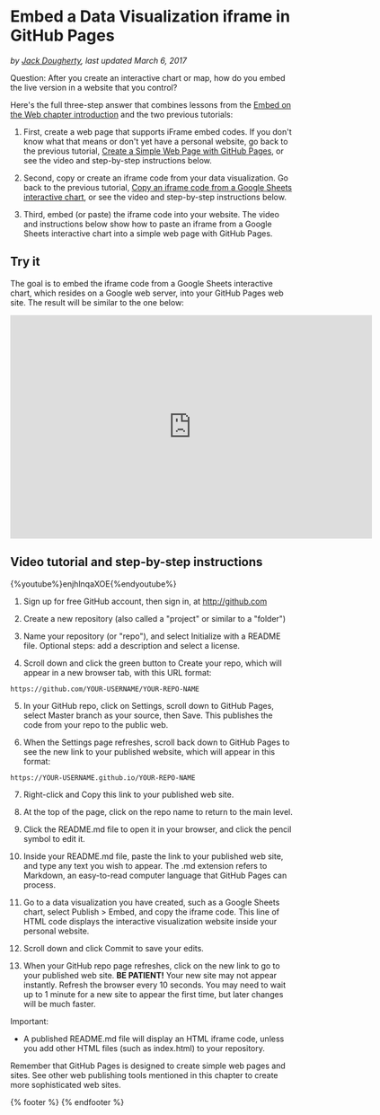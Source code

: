 # Embed a Data Visualization iframe in GitHub Pages
*by [Jack Dougherty](../introduction/who.md), last updated March 6, 2017*

Question: After you create an interactive chart or map, how do you embed the live version in a website that you control?

Here's the full three-step answer that combines lessons from the [Embed on the Web chapter introduction](../embed) and the two previous tutorials:

1) First, create a web page that supports iFrame embed codes. If you don't know what that means or don't yet have a personal website, go back to the previous tutorial, [Create a Simple Web Page with GitHub Pages](../github-pages), or see the video and step-by-step instructions below.

2) Second, copy or create an iframe code from your data visualization. Go back to the previous tutorial, [Copy an iframe code from a Google Sheets interactive chart](../iframe-google-sheets), or see the video and step-by-step instructions below.

3) Third, embed (or paste) the iframe code into your website. The video and instructions below show how to paste an iframe from a Google Sheets interactive chart into a simple web page with GitHub Pages.

## Try it

The goal is to embed the iframe code from a Google Sheets interactive chart, which resides on a Google web server, into your GitHub Pages web site. The result will be similar to the one below:

<iframe width="644" height="398" seamless frameborder="0" scrolling="no" src="https://docs.google.com/spreadsheets/d/1YgBWYm9nTGlCuyqSwU3SDb7xk-SMSPgjfYq5iLqL0nQ/pubchart?oid=200651442&amp;format=interactive"></iframe>

## Video tutorial and step-by-step instructions

{%youtube%}enjhlnqaXOE{%endyoutube%}

1) Sign up for free GitHub account, then sign in, at http://github.com

2) Create a new repository (also called a "project" or similar to a "folder")

3) Name your repository (or "repo"), and select Initialize with a README file. Optional steps: add a description and select a license.

4) Scroll down and click the green button to Create your repo, which will appear in a new browser tab, with this URL format:
```
https://github.com/YOUR-USERNAME/YOUR-REPO-NAME
```

5) In your GitHub repo, click on Settings, scroll down to GitHub Pages, select Master branch as your source, then Save. This publishes the code from your repo to the public web.

6) When the Settings page refreshes, scroll back down to GitHub Pages to see the new link to your published website, which will appear in this format:
```
https://YOUR-USERNAME.github.io/YOUR-REPO-NAME
```

7) Right-click and Copy this link to your published web site.

8) At the top of the page, click on the repo name to return to the main level.

9) Click the README.md file to open it in your browser, and click the pencil symbol to edit it.

10) Inside your README.md file, paste the link to your published web site, and type any text you wish to appear. The .md extension refers to Markdown, an easy-to-read computer language that GitHub Pages can process.

11) Go to a data visualization you have created, such as a Google Sheets chart, select Publish > Embed, and copy the iframe code. This line of HTML code displays the interactive visualization website inside your personal website.  

12) Scroll down and click Commit to save your edits.

13) When your GitHub repo page refreshes, click on the new link to go to your published web site.
**BE PATIENT!** Your new site may not appear instantly. Refresh the browser every 10 seconds. You may need to wait up to 1 minute for a new site to appear the first time, but later changes will be much faster.

Important:
- A published README.md file will display an HTML iframe code, unless you add other HTML files (such as index.html) to your repository.

Remember that GitHub Pages is designed to create simple web pages and sites. See other web publishing tools mentioned in this chapter to create more sophisticated web sites.

{% footer %}
{% endfooter %}
